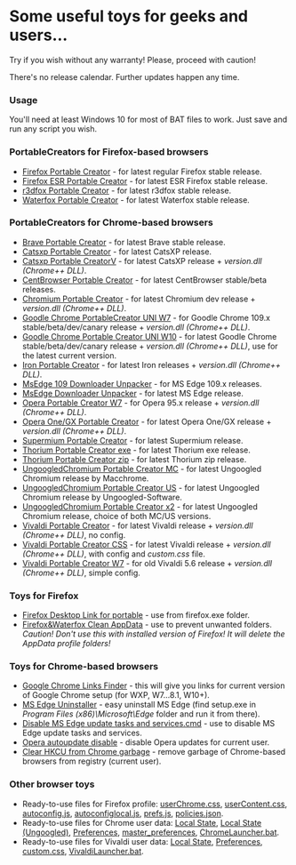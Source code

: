 # Some useful toys for geeks and users...

Try if you wish without any warranty!
Please, proceed with caution!


There's no release calendar.
Further updates happen any time.



### Usage

You'll need at least Windows 10 for most of BAT files to work.
Just save and run any script you wish.



### PortableCreators for Firefox-based browsers
- [Firefox Portable Creator](/BAT_SA/FirefoxPortableCreator.bat) - for latest regular Firefox stable release.
- [Firefox ESR Portable Creator](/BAT_SA/FirefoxEsrPortableCreator.bat) - for latest ESR Firefox stable release.
- [r3dfox Portable Creator](/BAT_SA/r3dfoxPortableCreator.bat) - for latest r3dfox stable release.
- [Waterfox Portable Creator](/BAT_SA/WaterfoxPortableCreator.bat) - for latest Waterfox stable release.



### PortableCreators for Chrome-based browsers
- [Brave Portable Creator](/BAT_SA/BravePortableCreator.cmd) - for latest Brave stable release.
- [Catsxp Portable Creator](/BAT_SA/CatsxpPortableCreator.cmd) - for latest CatsXP release.
- [Catsxp Portable CreatorV](/BAT_SA/CatsxpPortableCreatorV.cmd) - for latest CatsXP release + *version.dll (Chrome++ DLL)*.
- [CentBrowser Portable Creator](/BAT_SA/CentBrowserPortableCreator.cmd) - for latest CentBrowser stable/beta releases.
- [Chromium Portable Creator](/BAT_SA/ChromiumPortableCreator.cmd) - for latest Chromium dev release + *version.dll (Chrome++ DLL)*.
- [Goodle Chrome PortableCreator UNI W7](/BAT_SA/GChromePortableCreatorUNI_W7.bat) - for Goodle Chrome 109.x stable/beta/dev/canary release + *version.dll (Chrome++ DLL)*.
- [Goodle Chrome Portable Creator UNI W10](/BAT_SA/GChromePortableCreatorUNI_W10.bat) - for latest Goodle Chrome stable/beta/dev/canary release + *version.dll (Chrome++ DLL)*, use for the latest current version.
- [Iron Portable Creator](/BAT_SA/IronPortableCreator.cmd) - for latest Iron releases + *version.dll (Chrome++ DLL)*.
- [MsEdge 109 Downloader Unpacker](/BAT_SA/MsEdge109_DownloaderUnpacker-http.bat) - for MS Edge 109.x releases.
- [MsEdge Downloader Unpacker](/BAT_SA/MsEdge_DownloaderUnpacker.bat) - for latest MS Edge release.
- [Opera Portable Creator W7](/BAT_SA/OperaPortableCreator_W7.bat) - for Opera 95.x release + *version.dll (Chrome++ DLL)*.
- [Opera One/GX Portable Creator](/BAT_SA/OperaGXPortableCreator.bat) - for latest Opera One/GX release + *version.dll (Chrome++ DLL)*.
- [Supermium Portable Creator](/BAT_SA/SupermiumPortableCreator.cmd) - for latest Supermium release.
- [Thorium Portable Creator exe](/BAT_SA/ThoriumPortableCreatorExe.cmd) - for latest Thorium exe release.
- [Thorium Portable Creator zip](/BAT_SA/ThoriumPortableCreatorZip.cmd) - for latest Thorium zip release.
- [UngoogledChromium Portable Creator MC](/BAT_SA/UngoogledChromiumPortableCreatorM.cmd) - for latest Ungoogled Chromium release by Macchrome.
- [UngoogledChromium Portable Creator US](/BAT_SA/UngoogledChromiumPortableCreatorU.cmd) - for latest Ungoogled Chromium release by Ungoogled-Software.
- [UngoogledChromium Portable Creator x2](/BAT_SA/UngoogledChromiumPortableCreatorX2.cmd) - for latest Ungoogled Chromium release, choice of both MC/US versions.
- [Vivaldi Portable Creator](/BAT_SA/VivaldiPortableCreator.cmd) - for latest Vivaldi release + *version.dll (Chrome++ DLL)*, no config.
- [Vivaldi Portable Creator CSS](/BAT_SA/VivaldiPortableCreator+CSS.cmd) - for latest Vivaldi release + *version.dll (Chrome++ DLL)*, with config and *custom.css* file.
- [Vivaldi Portable Creator W7](/BAT_SA/VivaldiPortableCreator_W7.cmd) - for old Vivaldi 5.6 release + *version.dll (Chrome++ DLL)*, simple config.



### Toys for Firefox
- [Firefox Desktop Link for portable](/BAT_SA/FirefoxDesktopLink_portable.bat) - use from firefox.exe folder.
- [Firefox&Waterfox Clean AppData](/BAT_SA/Firefox-Waterfox-CleanAppData.bat) - use to prevent unwanted folders. *Caution! Don't use this with installed version of Firefox! It will delete the AppData profile folders!*



### Toys for Chrome-based browsers
- [Google Chrome Links Finder](/BAT_SA/GChrome_LinksFinder.bat) - this will give you links for current version of Google Chrome setup (for WXP, W7…8.1, W10+).
- [MS Edge Uninstaller](/BAT_SA/MsEdgeUninstall.bat) - easy uninstall MS Edge (find setup.exe in *Program Files (x86)\Microsoft\Edge* folder and run it from there).
- [Disable MS Edge update tasks and services.cmd](/BAT_SA/Disable%20MS%20Edge%20update%20tasks%20and%20services.cmd) - use to disable MS Edge update tasks and services.
- [Opera autoupdate disable](/BAT_SA/REG_opera_autoupdate_disabled.bat) - disable Opera updates for current user.
- [Clear HKCU from Chrome garbage](/BAT_SA/Clear-HKCU-Chrome.reg) - remove garbage of Chrome-based browsers from registry (current user).



### Other browser toys
- Ready-to-use files for Firefox profile: [userChrome.css](/Firefox/userChrome.css), [userContent.css](/Firefox/userContent.css), [autoconfig.js](/Firefox/autoconfig.js), [autoconfiglocal.js](/Firefox/autoconfiglocal.js), [prefs.js](/Firefox/prefs.js), [policies.json](/Firefox/policies.json).
- Ready-to-use files for Chrome user data: [Local State](/Chrome/Local%20State), [Local State (Ungoogled)](/Chrome/Local%20State%20Ungoogled), [Preferences](/Chrome/Preferences), [master_preferences](/Chrome/master_preferences), [ChromeLauncher.bat](/Chrome/ChromeLauncher.bat).
- Ready-to-use files for Vivaldi user data: [Local State](/Vivaldi/Local%20State), [Preferences](/Vivaldi/Preferences), [custom.css](/Vivaldi/custom.css), [VivaldiLauncher.bat](/Vivaldi/VivaldiLauncher.bat).



